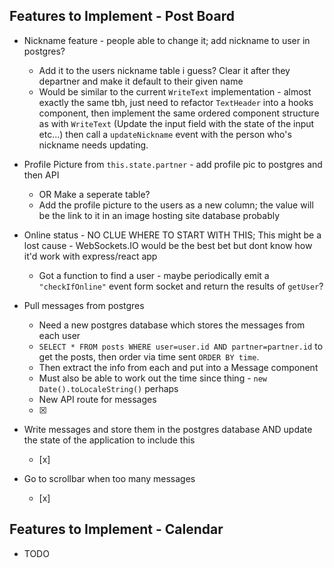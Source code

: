 ## Features to Implement - Post Board
- Nickname feature - people able to change it; add nickname to user in postgres?
    - Add it to the users nickname table i guess? Clear it after they departner and make it default to their given name
    - Would be similar to the current `WriteText` implementation - almost exactly the same tbh, just need to refactor `TextHeader` into a hooks component, then implement the same ordered component structure as with `WriteText` (Update the input field with the state of the input etc...) then call a `updateNickname` event with the person who's nickname needs updating.

- Profile Picture from `this.state.partner` - add profile pic to postgres and then API
    - OR Make a seperate table?
    - Add the profile picture to the users as a new column; the value will be the link to it in an image hosting site database probably

- Online status - NO CLUE WHERE TO START WITH THIS; This might be a lost cause - WebSockets.IO would be the best bet but dont know how it'd work with express/react app
    - Got a function to find a user - maybe periodically emit a `"checkIfOnline"` event form socket and return the results of `getUser`?

- Pull messages from postgres
    - Need a new postgres database which stores the messages from each user
    - `SELECT * FROM posts WHERE user=user.id AND partner=partner.id` to get the posts, then order via time sent `ORDER BY time`.
    - Then extract the info from each and put into a Message component
    - Must also be able to work out the time since thing - `new Date().toLocaleString()` perhaps
    - New API route for messages
    - [x]

- Write messages and store them in the postgres database AND update the state of the application to include this
    - [x]

- Go to scrollbar when too many messages
    - [x]

## Features to Implement - Calendar
- TODO